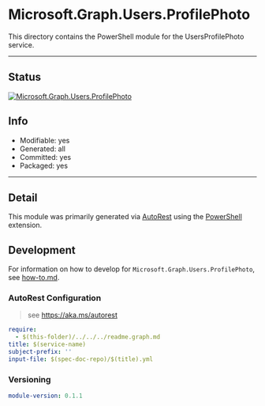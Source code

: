 <!-- region Generated -->
# Microsoft.Graph.Users.ProfilePhoto
This directory contains the PowerShell module for the UsersProfilePhoto service.

---
## Status
[![Microsoft.Graph.Users.ProfilePhoto](https://img.shields.io/powershellgallery/v/Microsoft.Graph.Users.ProfilePhoto.svg?style=flat-square&label=Microsoft.Graph.Users.ProfilePhoto "Microsoft.Graph.Users.ProfilePhoto")](https://www.powershellgallery.com/packages/Microsoft.Graph.Users.ProfilePhoto/)

## Info
- Modifiable: yes
- Generated: all
- Committed: yes
- Packaged: yes

---
## Detail
This module was primarily generated via [AutoRest](https://github.com/Azure/autorest) using the [PowerShell](https://github.com/Azure/autorest.powershell) extension.

## Development
For information on how to develop for `Microsoft.Graph.Users.ProfilePhoto`, see [how-to.md](how-to.md).
<!-- endregion -->

### AutoRest Configuration

> see https://aka.ms/autorest

``` yaml
require:
  - $(this-folder)/../../../readme.graph.md
title: $(service-name)
subject-prefix: ''
input-file: $(spec-doc-repo)/$(title).yml
```
### Versioning

``` yaml
module-version: 0.1.1
```


